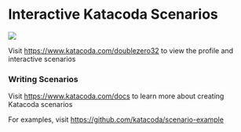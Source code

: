 # Interactive Katacoda Scenarios

[![](http://shields.katacoda.com/katacoda/doublezero32/count.svg)](https://www.katacoda.com/doublezero32 "Get your profile on Katacoda.com")

Visit https://www.katacoda.com/doublezero32 to view the profile and interactive scenarios

### Writing Scenarios
Visit https://www.katacoda.com/docs to learn more about creating Katacoda scenarios

For examples, visit https://github.com/katacoda/scenario-example

